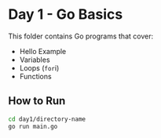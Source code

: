 # Day 1 - Go Basics

This folder contains Go programs that cover:

- Hello Example
- Variables
- Loops (`for`i)
- Functions 

## How to Run

```bash
cd day1/directory-name
go run main.go
